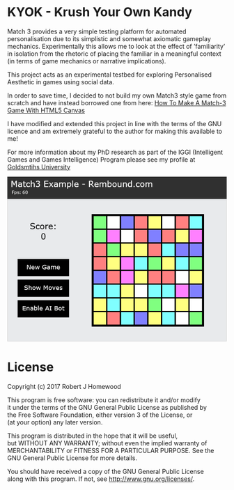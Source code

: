 # KYOK - Krush Your Own Kandy
Match 3 provides a very simple testing platform for automated personalisation due to its simplistic and somewhat axiomatic gameplay mechanics. Experimentally this allows me to look at the effect of ’familiarity’ in isolation from the rhetoric of placing the familiar in a meaningful context (in terms of game mechanics or narrative implications).

This project acts as an experimental testbed for exploring Personalised Aesthetic in games using social data.

In order to save time, I decided to not build my own Match3 style game from scratch and have instead borrowed one from here: [How To Make A Match-3 Game With HTML5 Canvas](http://rembound.com/articles/how-to-make-a-match3-game-with-html5-canvas) 

I have modified and extended this project in line with the terms of the GNU licence and am extremely grateful to the author for making this available to me!

For more information about my PhD research as part of the IGGI (Intelligent Games and Games Intelligence) Program please see my profile at [Goldsmtihs University](http://ccg.doc.gold.ac.uk/robhomewood/)

[![How To Make A Match-3 Game With HTML5 Canvas](screenshot.png?raw=true)](http://rembound.com/articles/how-to-make-a-match3-game-with-html5-canvas)

# License
Copyright (c) 2017 Robert J Homewood

This program is free software: you can redistribute it and/or modify  
it under the terms of the GNU General Public License as published by  
the Free Software Foundation, either version 3 of the License, or  
(at your option) any later version.

This program is distributed in the hope that it will be useful,  
but WITHOUT ANY WARRANTY; without even the implied warranty of  
MERCHANTABILITY or FITNESS FOR A PARTICULAR PURPOSE.  See the  
GNU General Public License for more details.  

You should have received a copy of the GNU General Public License  
along with this program.  If not, see http://www.gnu.org/licenses/.
